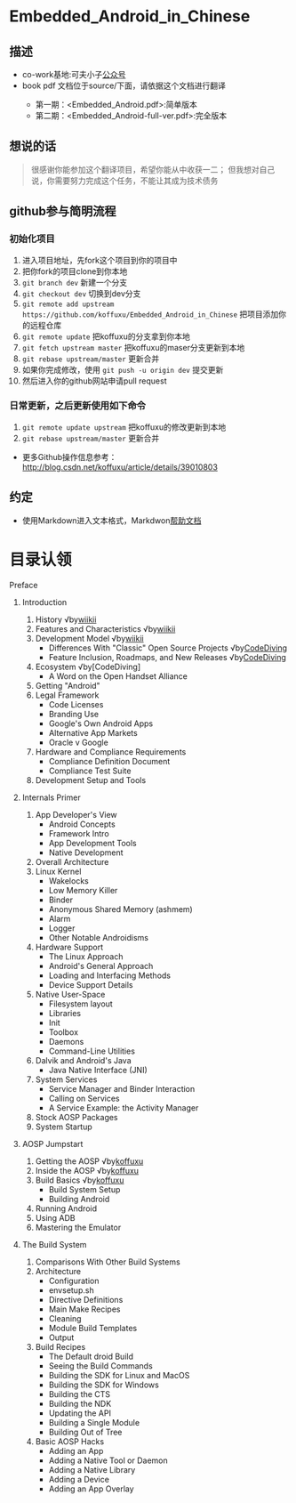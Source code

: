 Embedded_Android_in_Chinese
===========================



## 描述

- co-work基地:可夫小子[公众号]()
- <Embedded Android>book pdf 文档位于source/下面，请依据这个文档进行翻译
    - 第一期：<Embedded_Android.pdf>:简单版本
    - 第二期：<Embedded_Android-full-ver.pdf>:完全版本


## 想说的话

> 很感谢你能参加这个翻译项目，希望你能从中收获一二；
但我想对自己说，你需要努力完成这个任务，不能让其成为技术债务


## github参与简明流程

### 初始化项目
1. 进入项目地址，先fork这个项目到你的项目中
2. 把你fork的项目clone到你本地
3. `git branch dev` 新建一个分支
4. `git checkout dev` 切换到dev分支
5. `git remote add upstream https://github.com/koffuxu/Embedded_Android_in_Chinese` 把项目添加你的远程仓库
6. `git remote update` 把koffuxu的分支拿到你本地
7. `git fetch upstream master` 把koffuxu的maser分支更新到本地
8. `git rebase upstream/master` 更新合并
9. 如果你完成修改，使用 `git push -u origin dev` 提交更新
10. 然后进入你的github网站申请pull request

### 日常更新，之后更新使用如下命令
1. `git remote update upstream`  把koffuxu的修改更新到本地
2. `git rebase upstream/master` 更新合并

- 更多Github操作信息参考：http://blog.csdn.net/koffuxu/article/details/39010803



## 约定

- 使用Markdown进入文本格式，Markdwon[帮助文档](<https://help.github.com/articles/markdown-basics>)
  

# 目录认领

Preface
1. Introduction  
    1. History                               √by[wiikii]()
    1. Features and Characteristics          √by[wiikii]()
    1. Development Model                     √by[wiikii]()
        * Differences With "Classic" Open Source Projects      √by[CodeDiving]()
        * Feature Inclusion, Roadmaps, and New Releases        √by[CodeDiving]()
    1. Ecosystem                             √by[CodeDiving]
        * A Word on the Open Handset Alliance
    1. Getting "Android"
    1. Legal Framework
        * Code Licenses
        * Branding Use
        * Google's Own Android Apps
        * Alternative App Markets
        * Oracle v Google
    1. Hardware and Compliance Requirements
        * Compliance Definition Document
        * Compliance Test Suite
    1. Development Setup and Tools

2. Internals Primer
    1. App Developer's View
        * Android Concepts
        * Framework Intro
        * App Development Tools
        * Native Development
    1. Overall Architecture
    1. Linux Kernel
        * Wakelocks
        * Low Memory Killer
        * Binder
        * Anonymous Shared Memory (ashmem)
        * Alarm
        * Logger
        * Other Notable Androidisms
    1. Hardware Support
        * The Linux Approach
        * Android's General Approach
        * Loading and Interfacing Methods
        * Device Support Details
    1. Native User-Space
        * Filesystem layout
        * Libraries
        * Init
        * Toolbox
        * Daemons
        * Command-Line Utilities
    1. Dalvik and Android's Java
        * Java Native Interface (JNI)
    1. System Services
        * Service Manager and Binder Interaction
        * Calling on Services
        * A Service Example: the Activity Manager
    1. Stock AOSP Packages
    1. System Startup

3. AOSP Jumpstart 
    1. Getting the AOSP      √by[koffuxu](https://github.com/koffuxu)
    1. Inside the AOSP       √by[koffuxu](https://github.com/koffuxu)
    1. Build Basics          √by[koffuxu](https://github.com/koffuxu)
        * Build System Setup
        * Building Android
    1. Running Android
    1. Using ADB
    1. Mastering the Emulator

4. The Build System
    1. Comparisons With Other Build Systems
    1. Architecture
        * Configuration
        * envsetup.sh
        * Directive Definitions
        * Main Make Recipes
        * Cleaning
        * Module Build Templates
        * Output
    1. Build Recipes
        * The Default droid Build
        * Seeing the Build Commands
        * Building the SDK for Linux and MacOS
        * Building the SDK for Windows
        * Building the CTS
        * Building the NDK
        * Updating the API
        * Building a Single Module
        * Building Out of Tree
    1. Basic AOSP Hacks
        * Adding an App
        * Adding a Native Tool or Daemon
        * Adding a Native Library
        * Adding a Device
        * Adding an App Overlay
